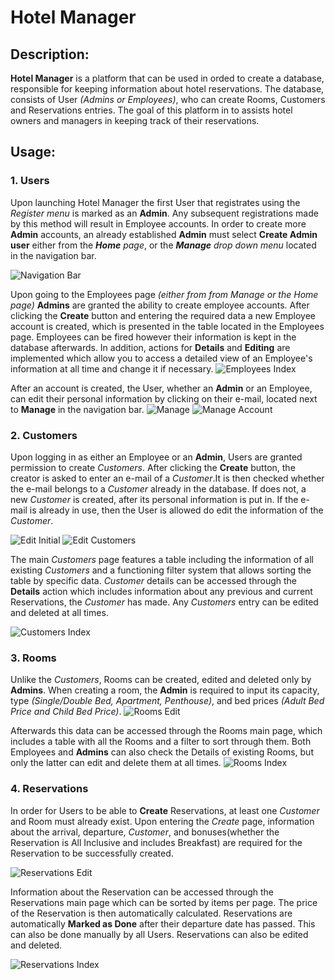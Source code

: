# Hotel Manager

## Description:
**Hotel Manager** is a platform that can be used in orded to create a database, responsible for keeping information about hotel reservations. The database, consists of User *(Admins or Employees)*, who can create Rooms, Customers and Reservations entries. The goal of this platform in to assists hotel owners and managers in keeping track of their reservations.

## Usage:
### 1. Users
Upon launching Hotel Manager the first User that registrates using the *Register menu* is marked as an **Admin**. Any subsequent registrations made by this method will result in Employee accounts. In order to create more **Admin** accounts, an already established **Admin** must select **Create Admin user** either from the *__Home__ page*, or the *__Manage__ drop down menu* located in the navigation bar.

![Navigation Bar](Photos/Manage.png) 

Upon going to the Employees page _(either from from Manage or the Home page)_ **Admins** are granted the ability to create employee accounts. After clicking the **Create** button and entering the required data a new Employee account is created, which is presented in the table located in the Employees page. Employees can be fired however their information is kept in the database afterwards. In addition, actions for **Details** and **Editing** are implemented which allow you to access a detailed view of an Employee's information at all time and change it if necessary.
![Employees Index](Photos/Employees.png) 

After an account is created, the User, whether an **Admin** or an Employee, can edit their personal information by clicking on their e-mail, located next to __Manage__ in the navigation bar. 
![Manage](Photos/Navbar-1.png) 
![Manage Account](Photos/ManageAcc.png) 

### 2. Customers
Upon logging in as either an Employee or an **Admin**, Users are granted permission to create _Customers_. After clicking the **Create** button, the creator is asked to enter an e-mail of a _Customer_.It is then checked whether the e-mail belongs to a _Customer_ already in the database. If does not, a new _Customer_ is created, after its personal information is put in. If the e-mail is already in use, then the User is allowed do edit the information of the _Customer_. 

![Edit Initial](Photos/EditInitial.png) 
![Edit Customers](Photos/EditCustomer.png) 

The main _Customers_ page features a table including the information of all existing _Customers_ and a functioning filter system that allows sorting the table by specific data. _Customer_ details can be accessed through the **Details** action which includes information about any previous and current Reservations, the _Customer_ has made. Any _Customers_ entry can be edited and deleted at all times.

![Customers Index](Photos/Customers.png) 

### 3. Rooms
Unlike the _Customers_, Rooms can be created, edited and deleted only by **Admins**. When creating a room, the **Admin** is required to input its capacity, type _(Single/Double Bed, Apartment, Penthouse)_, and bed prices _(Adult Bed Price and Child Bed Price)_. 
![Rooms Edit](Photos/RoomEdit.png) 

Afterwards this data can be accessed through the Rooms main page, which includes a table with all the Rooms and a filter to sort through them. Both Employees and **Admins** can also check the Details of existing Rooms, but only the latter can edit and delete them at all times.
![Rooms Index](Photos/RoomsIndex.png) 


### 4. Reservations
In order for Users to be able to **Create** Reservations, at least one _Customer_ and Room must already exist. Upon entering the *Create* page, information about the arrival, departure, _Customer_, and bonuses(whether the Reservation is All Inclusive and includes Breakfast) are required for the Reservation to be successfully created.

![Reservations Edit](Photos/ResEdit.png) 

Information about the Reservation can be accessed through the Reservations main page which can be sorted by items per page. The price of the Reservation is then automatically calculated. Reservations are automatically **Marked as Done** after their departure date has passed. This can also be done manually by all Users. Reservations can also be edited and deleted. 

![Reservations Index](Photos/ResIndex.png) 

